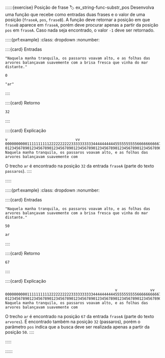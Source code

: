 ::::::{exercise} Posição de frase
:label: ex_string-func-substr_pos
Desenvolva uma função que recebe como entradas duas frases e o valor de uma posição (`fraseA`, `pos`, `fraseB`). A função deve retornar a posição em que `fraseB` aparece em `fraseA`,  porém deve procurar apenas a partir da posição `pos` em `fraseA`. Caso nada seja encontrado, o valor `-1` deve ser retornado.


:::::{prf:example}
:class: dropdown
:nonumber:

::::{card} Entradas
```
"Naquela manha tranquila, os passaros voavam alto, e as folhas das arvores balançavam suavemente com a brisa fresca que vinha do mar distante."
```  

```
0
```  

```
"ar"
```
::::

::::{card} Retorno
```
32
```
::::

::::{card} Explicação
```
v                               vv
0000000000111111111122222222223333333333444444444455555555556666666666777777777788888888889999999999
0123456789012345678901234567890123456789012345678901234567890123456789012345678901234567890123456789
Naquela manha tranquila, os passaros voavam alto, e as folhas das arvores balançavam suavemente com 
```

O trecho `ar` é encontrado na posição `32` da entrada `fraseA` (parte do texto `passaros`).
::::

:::::

:::::{prf:example}
:class: dropdown
:nonumber:


::::{card} Entradas
```
"Naquela manha tranquila, os passaros voavam alto, e as folhas das arvores balançavam suavemente com a brisa fresca que vinha do mar distante."
```  

```
50
```  

```
ar
```
::::

::::{card} Retorno
```
67
```
::::

::::{card} Explicação
```
                                                  v               vv
0000000000111111111122222222223333333333444444444455555555556666666666777777777788888888889999999999
0123456789012345678901234567890123456789012345678901234567890123456789012345678901234567890123456789
Naquela manha tranquila, os passaros voavam alto, e as folhas das arvores balançavam suavemente com 
```

O trecho `ar` é encontrado na posição `67` da entrada `fraseA` (parte do texto `arvores`). É encontrado também na posição `32` (passaros), porém o parâmetro `pos` indica que a busca deve ser realizada apenas a partir da posição `50`.
::::

:::::

::::::